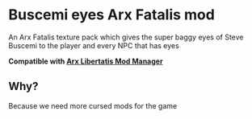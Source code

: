 # Buscemi eyes Arx Fatalis mod

An Arx Fatalis texture pack which gives the super baggy eyes of Steve Buscemi to the player and every NPC that has eyes

**Compatible with
[Arx Libertatis Mod Manager](https://github.com/fredlllll/ArxLibertatisModManager)**

## Why?

Because we need more cursed mods for the game
